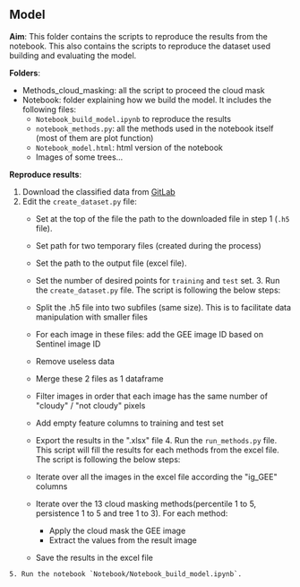 ## Model

**Aim**: This folder contains the scripts to reproduce the results from the notebook. This also contains the scripts to reproduce the dataset used building and evaluating the model.

**Folders**: 
 - Methods_cloud_masking: all the script to proceed the cloud mask
 - Notebook: folder explaining how we build the model. It includes the following files:
     - `Notebook_build_model.ipynb` to reproduce the results
     - `notebook_methods.py`: all the methods used in the notebook itself (most of them are plot function)
     - `Notebook_model.html`: html version of the notebook
     - Images of some trees...

**Reproduce results**:
  1. Download the classified data from [GitLab](https://gitext.gfz-potsdam.de/EnMAP/sentinel2_manual_classification_clouds/blob/19cfa1de66d3a5c7f382a2670f9c8759074a372b/20160914_s2_manual_classification_data.h5)
  2. Edit the `create_dataset.py` file:
        - Set at the top of the file the path to the downloaded file in step 1 (`.h5` file).
        - Set path for two temporary files (created during the process)
        - Set the path to the output file (excel file).
        - Set the number of desired points for `training` and `test` set.
    3. Run the `create_dataset.py` file. The script is following the below steps:
        - Split the .h5 file into two subfiles (same size). This is to facilitate data
            manipulation with smaller files
        - For each image in these files: add the GEE image ID based on Sentinel image ID
        - Remove useless data
        - Merge these 2 files as 1 dataframe
        - Filter images in order that each image has the same number of  "cloudy" / "not cloudy" pixels
        - Add empty feature columns to training and test set
        - Export the results in the ".xlsx" file
    4. Run the `run_methods.py` file. This script will fill the results for each methods from the excel file.
        The script is following the below steps:

        - Iterate over all the images in the excel file 
        according the "ig_GEE" columns
        -  Iterate over the 13 cloud masking methods(percentile 1 to 5, persistence 1 to 5 and tree 1 to 3). For each method:
            - Apply the cloud mask the GEE image
            - Extract the values from the result image
        - Save the results in the excel file
    
    5. Run the notebook `Notebook/Notebook_build_model.ipynb`.